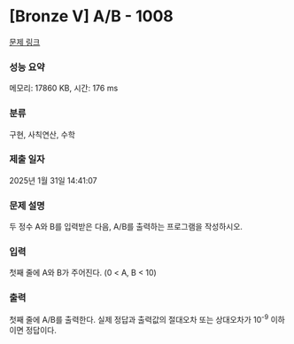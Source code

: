 # [Bronze V] A/B - 1008 

[문제 링크](https://www.acmicpc.net/problem/1008) 

### 성능 요약

메모리: 17860 KB, 시간: 176 ms

### 분류

구현, 사칙연산, 수학

### 제출 일자

2025년 1월 31일 14:41:07

### 문제 설명

<p style="user-select: auto !important;">두 정수 A와 B를 입력받은 다음, A/B를 출력하는 프로그램을 작성하시오.</p>

### 입력 

 <p style="user-select: auto !important;">첫째 줄에 A와 B가 주어진다. (0 < A, B < 10)</p>

### 출력 

 <p style="user-select: auto !important;">첫째 줄에 A/B를 출력한다. 실제 정답과 출력값의 절대오차 또는 상대오차가 10<sup style="user-select: auto !important;">-9</sup> 이하이면 정답이다.</p>

